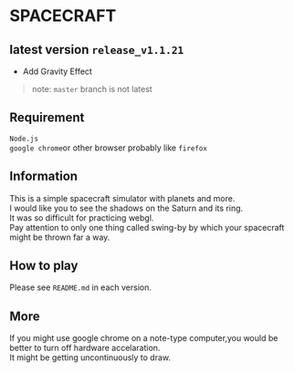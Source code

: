 # SPACECRAFT  
## latest version ```release_v1.1.21```  
* Add Gravity Effect  
> note: ` master `  branch is not latest
  
## Requirement  
```Node.js```  
```google chrome```or other browser probably like ```firefox```  
  
## Information  
This is a simple spacecraft simulator with planets and more.  
I would like you to see the shadows on the Saturn and its ring.  
It was so difficult for practicing webgl.  
Pay attention to only one thing called swing-by by which your spacecraft might be thrown far a way.  
   
## How to play 
Please see ```README.md``` in each version. 
  
## More  
If you might use google chrome on a note-type computer,you would be better to turn off hardware accelaration.  
It might be getting uncontinuously to draw.
